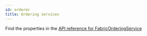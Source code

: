 ```yaml
---
id: orderer
title: Ordering services
---
```


Find the properties in the [API reference for FabricOrderingService](/docs/api-reference#hlf.kungfusoftware.es/v1alpha1.FabricOrderingService)